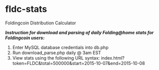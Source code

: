 # fldc-stats
Foldingcoin Distribution Calculator

___Instruction for download and parsing of daily Folding@home stats for Foldingcoin users:___

1.  Enter MySQL database credentials into db.php
2.  Run download_parse.php daily @ 3am EST
3.  View stats using the following URL syntax:  index.html?token=FLDC&total=500000&start=2015-10-07&end=2015-10-08